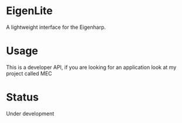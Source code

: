 # EigenLite
A lightweight interface for the Eigenharp.

# Usage
This is a developer API, 
if you are looking for an application look at my project called MEC


# Status
Under development